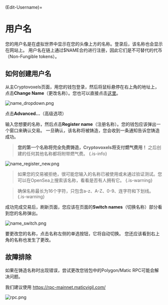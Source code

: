 (Edit-Username)=
# 用户名

您的用户名是在虚拟世界中显示在您的头像上方的名称。登录后，该名称也会显示在网站上。
用户名在链上通过$NAME合约进行注册，因此它们是不可替代的代币（Non-Fungible tokens）。

## 如何创建用户名

从主Cryptovoxels页面，用您的钱包登录，然后将鼠标悬停在右上角的地址上，点击**Change Name**（更改名称）。您也可以直接点击[这里](https://www.cryptovoxels.com/account/names)。

![name_dropdown.png](https://wiki.cryptovoxels.com/username/name_dropdown.png)

点击**Advanced...**（高级选项）

输入您想要的名称，然后点击**Register name**（注册名称）。您的钱包应该弹出一个窗口来确认交易。
一旦确认，该名称将被铸造，您会收到一条通知告诉您铸造成功。

> **您的第一个名称将完全免费铸造，Cryptovoxels将支付燃气费用！** 之后创建的任何其他名称都将附带燃气费。
{.is-info}

![name_register_new.png](https://wiki.cryptovoxels.com/username/name_register_new.png)

> 如果您的交易被拒绝，很可能您输入的名称已被使用或未通过验证测试。您可以在OpenSea上搜索该名称，看看是否有人拥有它。
{.is-warning}

> 确保名称最长为16个字符，只包含a-z、A-Z、0-9、连字符和下划线。
{.is-warning}

成功完成交易后，刷新页面，您应该在页面的**Switch names**（切换名称）部分看到您的名称弹出。

![name_switch.png](https://wiki.cryptovoxels.com/username/name_switch.png)

要更改您的名称，点击名称左侧的单选按钮，它将自动切换。
您还应该看到右上角的名称也发生了更改。

## 故障排除

如果在铸造名称时出现错误，尝试更改您钱包中的Polygon/Matic RPC可能会解决问题。

我们建议使用 https://rpc-mainnet.maticvigil.com/

![rpc.png](https://wiki.cryptovoxels.com/createawearable/rpc.png)